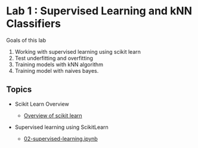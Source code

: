 # Lab 1 : Supervised Learning and kNN Classifiers 

Goals of this lab

1. Working with supervised learning using scikit learn
2. Test underfitting and overfitting
3. Training models with kNN algorithm
4. Training model with naives bayes. 

## Topics

- Scikit Learn Overview 
  - [Overview of scikit learn](https://scikit-learn.org/stable/getting_started.html)
  
- Supervised learning using ScikitLearn
  - [02-supervised-learning.ipynb](02-supervised-learning.ipynb)

